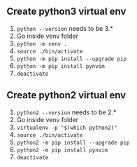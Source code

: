 ## Create python3 virtual env

1. `python --version` needs to be 3.*
2. Go inside venv folder
3. `python -m venv .`
3. `source ./bin/activate`
4. `python -m pip install --upgrade pip`
5. `python -m pip install pynvim`
6. `deactivate`

## Create python2 virtual env

1. `python2 --version` needs to be 2.*
2. Go inside venv folder
3. `virtualenv -p "$(which python2)"`
3. `source ./bin/activate`
4. `python2 -m pip install --upgrade pip`
5. `python2 -m pip install pynvim`
6. `deactivate`
